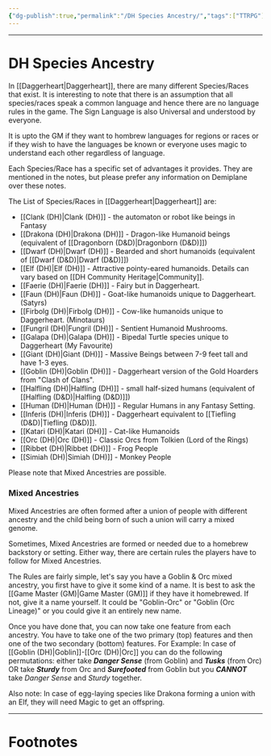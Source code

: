 ```yaml
---
{"dg-publish":true,"permalink":"/DH Species Ancestry/","tags":["TTRPG"]}
---
```



---
# DH Species Ancestry
In [[Daggerheart\|Daggerheart]], there are many different Species/Races that exist. It is interesting to note that there is an assumption that all species/races speak a common language and hence there are no language rules in the game. The Sign Language is also Universal and understood by everyone.

It is upto the GM if they want to hombrew languages for regions or races or if they wish to have the languages be known or everyone uses magic to understand each other regardless of language.

Each Species/Race has a specific set of advantages it provides. They are mentioned in the notes, but please prefer any information on Demiplane over these notes.

The List of Species/Races in [[Daggerheart\|Daggerheart]] are:
- [[Clank (DH)\|Clank (DH)]] - the automaton or robot like beings in Fantasy
- [[Drakona (DH)\|Drakona (DH)]] - Dragon-like Humanoid beings (equivalent of [[Dragonborn (D&D)\|Dragonborn (D&D)]])
- [[Dwarf (DH)\|Dwarf (DH)]] - Bearded and short humanoids (equivalent of [[Dwarf (D&D)\|Dwarf (D&D)]])
- [[Elf (DH)\|Elf (DH)]] - Attractive pointy-eared humanoids. Details can vary based on [[DH Community Heritage\|Community]].
- [[Faerie (DH)\|Faerie (DH)]] - Fairy but in Daggerheart.
- [[Faun (DH)\|Faun (DH)]] - Goat-like humanoids unique to Daggerheart. (Satyrs)
- [[Firbolg (DH)\|Firbolg (DH)]] - Cow-like humanoids unique to Daggerheart. (Minotaurs)
- [[Fungril (DH)\|Fungril (DH)]] - Sentient Humanoid Mushrooms.
- [[Galapa (DH)\|Galapa (DH)]] - Bipedal Turtle species unique to Daggerheart (My Favourite)
- [[Giant (DH)\|Giant (DH)]] - Massive Beings between 7-9 feet tall and have 1-3 eyes. 
- [[Goblin (DH)\|Goblin (DH)]] - Daggerheart version of the Gold Hoarders from "Clash of Clans".
- [[Halfling (DH)\|Halfling (DH)]] - small half-sized humans (equivalent of [[Halfling (D&D)\|Halfling (D&D)]])
- [[Human (DH)\|Human (DH)]] - Regular Humans in any Fantasy Setting.
- [[Inferis (DH)\|Inferis (DH)]] - Daggerheart equivalent to [[Tiefling (D&D)\|Tiefling (D&D)]].
- [[Katari (DH)\|Katari (DH)]] - Cat-like Humanoids 
- [[Orc (DH)\|Orc (DH)]] - Classic Orcs from Tolkien (Lord of the Rings)
- [[Ribbet (DH)\|Ribbet (DH)]] - Frog People
- [[Simiah (DH)\|Simiah (DH)]] - Monkey People

Please note that Mixed Ancestries are possible.
### Mixed Ancestries
Mixed Ancestries are often formed after a union of people with different ancestry and the child being born of such a union will carry a mixed genome.

Sometimes, Mixed Ancestries are formed or needed due to a homebrew backstory or setting.
Either way, there are certain rules the players have to follow for Mixed Ancestries.

The Rules are fairly simple, let's say you have a Goblin & Orc mixed ancestry, you first have to give it some kind of a name.
It is best to ask the [[Game Master (GM)\|Game Master (GM)]] if they have it homebrewed. If not, give it a name yourself. It could be "Goblin-Orc" or "Goblin (Orc Lineage)" or you could give it an entirely new name.

Once you have done that, you can now take one feature from each ancestry. You have to take one of the two primary (top) features and then one of the two secondary (bottom) features. 
For Example: In case of [[Goblin (DH)\|Goblin]]-[[Orc (DH)\|Orc]] you can do the following permutations: either take ***Danger Sense*** (from Goblin) and ***Tusks*** (from Orc) OR take ***Sturdy*** from Orc and ***Surefooted*** from Goblin but you ***CANNOT*** take _Danger Sense_ and _Sturdy_ together.

Also note:
In case of egg-laying species like Drakona forming a union with an Elf, they will need Magic to get an offspring.

---
# Footnotes